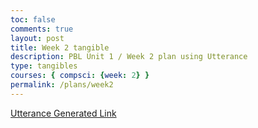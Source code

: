 ```yaml
---
toc: false
comments: true
layout: post
title: Week 2 tangible
description: PBL Unit 1 / Week 2 plan using Utterance
type: tangibles
courses: { compsci: {week: 2} }
permalink: /plans/week2
---
```


[Utterance Generated Link](https://github.com/nighthawkcoders/student/issues/15)